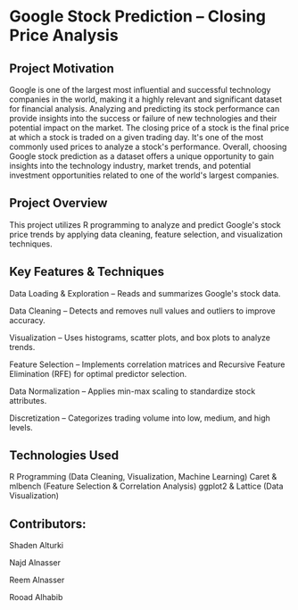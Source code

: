 # Google Stock Prediction – Closing Price Analysis

## Project Motivation
Google is one of the largest most influential and successful technology companies in the world, making it a highly relevant and significant dataset for financial analysis. Analyzing and predicting its stock performance can provide insights into the success or failure of new technologies and their potential impact on the market. The closing price of a stock is the final price at which a stock is traded on a given trading day. It's one of the most commonly used prices to analyze a stock's performance. Overall, choosing Google stock prediction as a dataset offers a unique opportunity to gain insights into the technology industry, market trends, and potential investment opportunities related to one of the world's largest companies.

## Project Overview
This project utilizes R programming to analyze and predict Google's stock price trends by applying data cleaning, feature selection, and visualization techniques.

## Key Features & Techniques
Data Loading & Exploration – Reads and summarizes Google's stock data.

Data Cleaning – Detects and removes null values and outliers to improve accuracy.

Visualization – Uses histograms, scatter plots, and box plots to analyze trends.

Feature Selection – Implements correlation matrices and Recursive Feature Elimination (RFE) for optimal predictor selection.

Data Normalization – Applies min-max scaling to standardize stock attributes.

Discretization – Categorizes trading volume into low, medium, and high levels.

## Technologies Used
R Programming (Data Cleaning, Visualization, Machine Learning)
Caret & mlbench (Feature Selection & Correlation Analysis)
ggplot2 & Lattice (Data Visualization)

## Contributors:
Shaden Alturki

Najd Alnasser

Reem Alnasser

Rooad Alhabib
